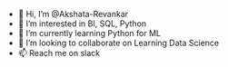 - 👋 Hi, I’m @Akshata-Revankar
- 👀 I’m interested in BI, SQL, Python
- 🌱 I’m currently learning Python for ML
- 💞️ I’m looking to collaborate on Learning Data Science
- 📫 Reach me on slack

<!---
Akshata-Revankar/Akshata-Revankar is a ✨ special ✨ repository because its `README.md` (this file) appears on your GitHub profile.
You can click the Preview link to take a look at your changes.
--->
